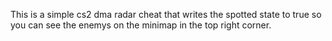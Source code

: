 This is a simple cs2 dma radar cheat that writes the spotted state to true so you can see the enemys on the minimap in the top right corner.
